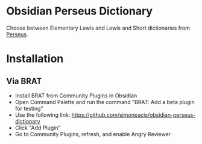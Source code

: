 # Obsidian Perseus Dictionary

Choose between Elementary Lewis and Lewis and Short dictionaries from [Perseus](http://www.perseus.tufts.edu/hopper/).

# Installation

## Via BRAT

- Install BRAT from Community Plugins in Obsidian
- Open Command Palette and run the command "BRAT: Add a beta plugin for testing"
- Use the following link: https://github.com/simonpacis/obsidian-perseus-dictionary 
- Click "Add Plugin"
- Go to Community Plugins, refresh, and enable Angry Reviewer

